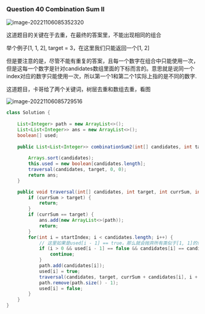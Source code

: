 ### Question 40 Combination Sum II

![image-20221106085352320](C:\Users\jason\AppData\Roaming\Typora\typora-user-images\image-20221106085352320.png)

这道题目的关键在于去重，在最终的答案里，不能出现相同的组合

举个例子[1, 1, 2], target = 3，在这里我们只能返回一个[1, 2]

但是要注意的是，尽管不能有重复的答案，且每一个数字在组合中只能使用一次，但是这每一个数字是针对candidates数组里面的下标而言的。意思就是说同一个index对应的数字只能使用一次，所以第一个1和第二个1实际上指的是不同的数字.

这道题目，卡哥给了两个关键词，树层去重和数组去重，看图

![image-20221106085729516](C:\Users\jason\AppData\Roaming\Typora\typora-user-images\image-20221106085729516.png)

~~~java
class Solution {
    
    List<Integer> path = new ArrayList<>();
    List<List<Integer>> ans = new ArrayList<>();
    boolean[] used;
    
    public List<List<Integer>> combinationSum2(int[] candidates, int target) {
        
        Arrays.sort(candidates);
        this.used = new boolean[candidates.length];
        traversal(candidates, target, 0, 0);
        return ans;
    }

    public void traversal(int[] candidates, int target, int currSum, int startIndex) {
        if (currSum > target) {
            return;
        }
        if (currSum == target) {
            ans.add(new ArrayList<>(path));
            return;
        }
        for(int i = startIndex; i < candidates.length; i++) {
            // 这里如果是used[i - 1] == true，那么就会抛弃所有类似于[1, 1]的情况，这不是我们想要的，我们想要删除的只是回溯过程结束之后发现前面有重复的数值才跳过 
            if (i > 0 && used[i - 1] == false && candidates[i] == candidates[i - 1]) {
                continue;
            }
            path.add(candidates[i]);
            used[i] = true;
            traversal(candidates, target, currSum + candidates[i], i + 1);
            path.remove(path.size() - 1);
            used[i] = false;
        }
    }
}
~~~

